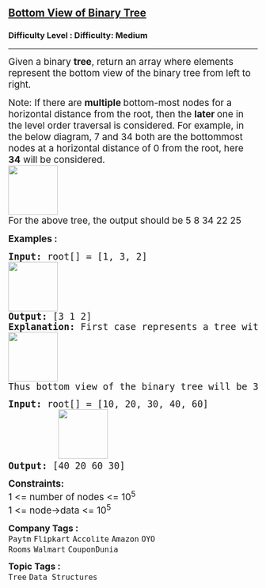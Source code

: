 <h2><a href="https://www.geeksforgeeks.org/problems/bottom-view-of-binary-tree/1?page=3&difficulty=Medium&sortBy=submissions">Bottom View of Binary Tree</a></h2><h3>Difficulty Level : Difficulty: Medium</h3><hr><div class="problems_problem_content__Xm_eO"><p><span style="font-size: 14pt;">Given a binary <strong>tree</strong>, return an array where elements represent the bottom view of the binary tree from left to right.</span></p>
<p><span style="font-size: 14pt;">Note: If there are <strong>multiple </strong>bottom-most nodes for a horizontal distance from the root, then the <strong>later </strong>one in the level order traversal is considered. For example, in the below diagram, 7 and 34 both are the bottommost nodes at a horizontal distance of 0 from the root, here <strong>34</strong> will be considered.<br></span><span style="font-size: 14pt;"><img src="https://media.geeksforgeeks.org/img-practice/prod/addEditProblem/700160/Web/Other/blobid0_1749731179.webp" height="100"><br></span><span style="font-size: 14pt;">For the above tree, the output should be 5 8 34 22 25</span></p>
<p><span style="font-size: 14pt;"><strong>Examples :</strong></span></p>
<pre><span style="font-size: 14pt;"><strong>Input: </strong>root[] = [1, 3, 2]
<img src="https://media.geeksforgeeks.org/img-practice/prod/addEditProblem/700160/Web/Other/blobid1_1749205073.webp" height="100"><br><strong>Output: </strong>[3 1 2]<strong>
Explanation: </strong>First case represents a tree with 3 nodes and 2 edges where root is 1, left child of 1 is 3 and right child of 1 is 2.
<img src="https://media.geeksforgeeks.org/img-practice/prod/addEditProblem/700160/Web/Other/blobid0_1749729655.webp" height="100"><br>Thus bottom view of the binary tree will be 3 1 2.</span></pre>
<pre><span style="font-size: 14pt;"><strong>Input: </strong>root[] = [10, 20, 30, 40, 60]
 &nbsp; &nbsp; &nbsp; &nbsp; <img src="https://media.geeksforgeeks.org/img-practice/prod/addEditProblem/700160/Web/Other/blobid2_1749729901.webp" height="100"><br><strong>Output: </strong>[40 20 60 30]</span></pre>
<p><span style="font-size: 14pt;"><strong>Constraints:</strong><br>1 &lt;= number of nodes &lt;= 10<sup>5</sup><br>1 &lt;= node-&gt;data &lt;= 10<sup>5</sup></span></p></div><p><span style=font-size:18px><strong>Company Tags : </strong><br><code>Paytm</code>&nbsp;<code>Flipkart</code>&nbsp;<code>Accolite</code>&nbsp;<code>Amazon</code>&nbsp;<code>OYO Rooms</code>&nbsp;<code>Walmart</code>&nbsp;<code>CouponDunia</code>&nbsp;<br><p><span style=font-size:18px><strong>Topic Tags : </strong><br><code>Tree</code>&nbsp;<code>Data Structures</code>&nbsp;